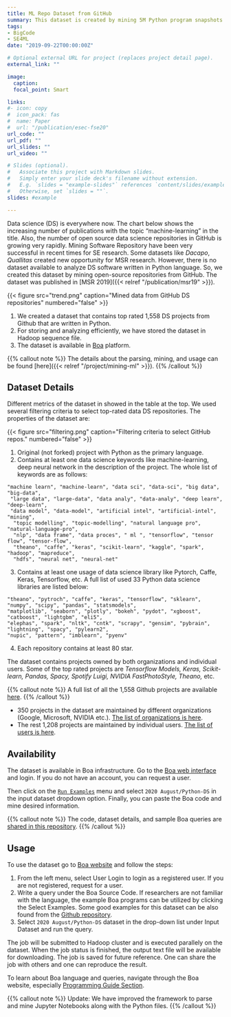 ```yaml
---
title: ML Repo Dataset from GitHub
summary: This dataset is created by mining 5M Python program snapshots. The code is transformed to AST for static analysis.
tags:
- BigCode
- SE4ML
date: "2019-09-22T00:00:00Z"

# Optional external URL for project (replaces project detail page).
external_link: ""

image:
  caption:
  focal_point: Smart

links:
#- icon: copy
#  icon_pack: fas
#  name: Paper
#  url: "/publication/esec-fse20"
url_code: ""
url_pdf: ""
url_slides: ""
url_video: ""

# Slides (optional).
#   Associate this project with Markdown slides.
#   Simply enter your slide deck's filename without extension.
#   E.g. `slides = "example-slides"` references `content/slides/example-slides.md`.
#   Otherwise, set `slides = ""`.
slides: #example

---
```


Data science (DS) is everywhere now. The chart below shows the increasing number of publications with the topic “machine-learning” in the title. Also, the number of open source data science repositories in GitHub is growing very rapidly. Mining Software Repository have been very successful in recent times for SE research. Some datasets like *Dacapo*, *Quallitas* created new opportunity for MSR research. However, there is no dataset available to analyze DS software written in Python language. So, we created this dataset by mining open-source repositories from GitHub. The dataset was published in [MSR 2019]({{< relref "/publication/msr19" >}}).

{{< figure src="trend.png" caption="Mined data from GitHub DS repositories" numbered="false" >}}

1. We created a dataset that contains top rated 1,558 DS projects from Github that are written in Python.
2. For storing and analyzing efficiently, we have stored the dataset in Hadoop sequence file.
3. The dataset is available in [Boa](http://boa.cs.iastate.edu/) platform.

{{% callout note %}}
The details about the parsing, mining, and usage can be found [here]({{< relref "/project/mining-ml" >}}).
{{% /callout %}}

## Dataset Details

Different metrics of the dataset in showed in the table at the top. We used several filtering criteria to select top-rated data DS repositories. The properties of the dataset are:

{{< figure src="filtering.png" caption="Filtering criteria to select GitHub repos." numbered="false" >}}

1. Original (not forked) project with Python as the primary language.
2. Contains at least one data science keywords like machine-learning, deep neural network in the description of the project. The whole list of keywords are as follows:

```
"machine learn", "machine-learn", "data sci", "data-sci", "big data", "big-data",
 "large data", "large-data", "data analy", "data-analy", "deep learn", "deep-learn",
 "data model", "data-model", "artificial intel", "artificial-intel", "mining",
  "topic modelling", "topic-modelling", "natural language pro", "natural-language-pro",
  "nlp", "data frame", "data proces", " ml ", "tensorflow", "tensor flow", "tensor-flow",
  "theano", "caffe", "keras", "scikit-learn", "kaggle", "spark", "hadoop", "mapreduce",
  "hdfs", "neural net", "neural-net"
```
3. Contains at least one usage of data science library like Pytorch, Caffe, Keras, Tensorflow, etc. A full list of used 33 Python data science libraries are listed below:
```
"theano", "pytroch", "caffe", "keras", "tensorflow", "sklearn", "numpy", "scipy", "pandas", "statsmodels",
"matplotlib", "seaborn", "plotly", "bokeh", "pydot", "xgboost", "catboost", "lightgbm", "eli5",
"elephas", "spark", "nltk", "cntk", "scrapy", "gensim", "pybrain", "lightning", "spacy", "pylearn2",
"nupic", "pattern", "imblearn", "pyenv"
```
4. Each repository contains at least 80 star.

The dataset contains projects owned by both organizations and individual users. Some of the top rated projects are *Tensorflow Models, Keras, Scikit-learn, Pandas, Spacy, Spotify Luigi, NVIDIA FastPhotoStyle, Theano,* etc.

{{% callout note %}}
A full list of all the 1,558 Github projects are available [here](https://github.com/boalang/MSR19-DataShowcase/blob/master/info.txt).
{{% /callout %}}

- 350 projects in the dataset are maintained by different organizations (Google, Microsoft, NVIDIA etc.). [The list of organizations is here](https://github.com/boalang/MSR19-DataShowcase/blob/master/List-of-Organization.txt).
- The rest 1,208 projects are maintained by individual users. [The list of users is here](https://github.com/boalang/MSR19-DataShowcase/blob/master/List-of-Individual-Users.txt).

## Availability

The dataset is available in Boa infrastructure. Go to the [Boa web interface](http://boa.cs.iastate.edu/) and login. If you do not have an account, you can request a user.

Then click on the [`Run Examples`](http://boa.cs.iastate.edu/boa/index.php?q=boa/run) menu and select `2020 August/Python-DS` in the input dataset dropdown option. Finally, you can paste the Boa code and mine desired information.

{{% callout note %}}
The code, dataset details, and sample Boa queries are [shared in this repository](https://github.com/boalang/MSR19-DataShowcase).
{{% /callout %}}



## Usage

To use the dataset go to <a href="http://boa.cs.iastate.edu">Boa website</a> and
follow the steps:

1. From the left menu, select User Login to login as a registered user. If you
are not registered, request for a user.
2. Write a query under the Boa Source Code. If researchers are not familiar
with the language, the example Boa programs can be utilized by clicking the
Select Examples. Some good examples for this dataset can be also found from the
[Github repository](https://github.com/boalang/MSR19-DataShowcase/tree/master/Boa_Queries).
3. Select `2020 August/Python-DS` dataset in the drop-down list under Input
Dataset and run the query.

The job will be submitted to Hadoop cluster and is executed parallely on the
dataset. When the job status is finished, the output text file will be available
for downloading. The job is saved for future reference. One can share the job
with others and one can reproduce the result.

To learn about Boa language and queries, navigate through the Boa website,
especially <a href="http://boa.cs.iastate.edu/docs/index.php">Programming Guide Section</a>.

{{% callout note %}}
Update: We have improved the framework to parse and mine Jupyter Notebooks along with the Python files.
{{% /callout %}}
